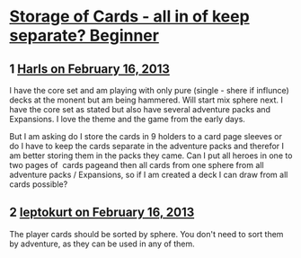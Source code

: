 # [Storage of Cards - all in of keep separate? Beginner](https://community.fantasyflightgames.com/topic/79336-storage-of-cards-all-in-of-keep-separate-beginner/)

## 1 [Harls on February 16, 2013](https://community.fantasyflightgames.com/topic/79336-storage-of-cards-all-in-of-keep-separate-beginner/?do=findComment&comment=763432)

I have the core set and am playing with only pure (single - shere if influnce) decks at the monent but am being hammered. Will start mix sphere next. I have the core set as stated but also have several adventure packs and Expansions. I love the theme and the game from the early days.

But I am asking do I store the cards in 9 holders to a card page sleeves or do I have to keep the cards separate in the adventure packs and therefor I am better storing them in the packs they came. Can I put all heroes in one to two pages of  cards pageand then all cards from one sphere from all adventure packs / Expansions, so if I am created a deck I can draw from all cards possible?

## 2 [leptokurt on February 16, 2013](https://community.fantasyflightgames.com/topic/79336-storage-of-cards-all-in-of-keep-separate-beginner/?do=findComment&comment=763505)

The player cards should be sorted by sphere. You don't need to sort them by adventure, as they can be used in any of them.

